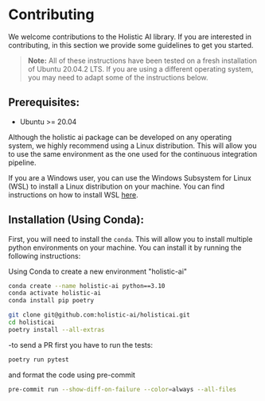 # **Contributing**

We welcome contributions to the Holistic AI library. If you are interested in contributing, in this section we provide some guidelines to get you started.

> **Note:** All of these instructions have been tested on a fresh installation of Ubuntu 20.04.2 LTS. If you are using a different operating system, you may need to adapt some of the instructions below.

## **Prerequisites:**

- Ubuntu >= 20.04
  
Although the holistic ai package can be developed on any operating system, we highly recommend using a Linux distribution. This will allow you to use the same environment as the one used for the continuous integration pipeline.

If you are a Windows user, you can use the Windows Subsystem for Linux (WSL) to install a Linux distribution on your machine. You can find instructions on how to install WSL [here](https://docs.microsoft.com/en-us/windows/wsl/install-win10).


## **Installation (Using Conda):**

First, you will need to install the `conda`. This will allow you to install multiple python environments on your machine. You can install it by running the following instructions:

Using Conda to create a new environment "holistic-ai"

```bash
conda create --name holistic-ai python==3.10
conda activate holistic-ai
conda install pip poetry

git clone git@github.com:holistic-ai/holisticai.git
cd holisticai
poetry install --all-extras
```

-to send a PR first you have to run the tests:

```bash
poetry run pytest
```

and format the code using pre-commit

```bash
pre-commit run --show-diff-on-failure --color=always --all-files
```

